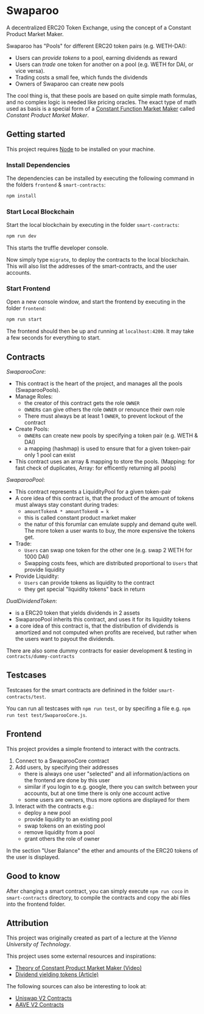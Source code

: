# Swaparoo

A decentralized ERC20 Token Exchange, using the concept of a Constant Product Market Maker.

Swaparoo has "Pools" for different ERC20 token pairs (e.g. WETH-DAI):
- Users can *provide tokens* to a pool, earning dividends as reward 
- Users can *trade* one token for another on a pool (e.g. WETH for DAI, or vice versa).
- Trading costs a small fee, which funds the dividends
- Owners of Swaparoo can create new pools

The cool thing is, that these pools are based on quite simple math formulas, and no complex logic is needed like pricing oracles.
The exact type of math used as basis is a special form of a [Constant Function Market Maker](https://en.wikipedia.org/wiki/Constant_function_market_maker) called *Constant Product Market Maker*.

## Getting started

This project requires [Node](https://nodejs.org/en) to be installed on your machine.

### Install Dependencies

The dependencies can be installed by executing the following command in the folders `frontend` & `smart-contracts`:

```bash
npm install
```

### Start Local Blockchain

Start the local blockchain by executing in the folder `smart-contracts`:

```bash
npm run dev
```

This starts the truffle developer console.

Now simply type `migrate`, to deploy the contracts to the local blockchain.
This will also list the addresses of the smart-contracts, and the user accounts.

### Start Frontend

Open a new console window, and start the frontend by executing in the folder `frontend`:

```bash
npm run start
```

The frontend should then be up and running at `localhost:4200`. It may take a few seconds for everything to start.

## Contracts

*SwaparooCore*:

- This contract is the heart of the project, and manages all the pools (SwaparooPools).
- Manage Roles:
  - the creator of this contract gets the role `OWNER`
  - `OWNER`s can give others the role `OWNER` or renounce their own role
  - There must always be at least 1 `OWNER`, to prevent lockout of the contract
- Create Pools:
  - `OWNER`s can create new pools by specifying a token pair (e.g. WETH & DAI)
  - a mapping (hashmap) is used to ensure that for a given token-pair only 1 pool can exist
- This contract uses an array & mapping to store the pools. (Mapping: for fast check of duplicates, Array: for efficently returning all pools)

*SwaparooPool*:

- This contract represents a LiquidityPool for a given token-pair
- A core idea of this contract is, that the product of the amount of tokens must always stay constant during trades:
  - `amountTokenA * amountTokenB = k`
  - this is called constant product market maker
  - the natur of this forumlar can emulate supply and demand quite well. The more token a user wants to buy, the more expensive the tokens get.
- Trade:
  - `Users` can swap one token for the other one (e.g. swap 2 WETH for 1000 DAI)
  - Swapping costs fees, which are distributed proportional to `Users` that provide liquidity 
- Provide Liquidity:
  - `Users` can provide tokens as liquidity to the contract
  - they get special "liquidity tokens" back in return

*DualDividendToken*:
- is a ERC20 token that yields dividends in 2 assets
- SwaparooPool inherits this contract, and uses it for its liquidity tokens 
- a core idea of this contract is, that the distribution of dividends is amortized and not computed when profits are received, but rather when the users want to payout the dividends.

There are also some dummy contracts for easier development & testing in `contracts/dummy-contracts`

## Testcases

Testcases for the smart contracts are definined in the folder `smart-contracts/test`.

You can run all testcases with `npm run test`, or by specifing a file e.g. `npm run test test/SwaparooCore.js`.

## Frontend

This project provides a simple frontend to interact with the contracts.

1. Connect to a SwaparooCore contract
2. Add users, by specifying their addresses
    - there is always one user "selected" and all information/actions on the frontend are done by this user
    - similar if you login to e.g. google, there you can switch between your accounts, but at one time there is only one account active
    - some users are owners, thus more options are displayed for them
3. Interact with the contracts e.g.:
    - deploy a new pool
    - provide liquidity to an existing pool
    - swap tokens on an existing pool
    - remove liquidity from a pool
    - grant others the role of owner

In the section "User Balance" the ether and amounts of the ERC20 tokens of the user is displayed.

## Good to know

After changing a smart contract, you can simply execute `npm run coco` in `smart-contracts` directory, to compile the contracts and copy the abi files into the frontend folder.

## Attribution

This project was originally created as part of a lecture at the *Vienna University of Technology*.

This project uses some external resources and inspirations:

- [Theory of Constant Product Market Maker (Video)](https://www.youtube.com/watch?v=QNPyFs8Wybk)
- [Dividend yielding tokens (Article)](https://weka.medium.com/dividend-bearing-tokens-on-ethereum-42d01c710657)

The following sources can also be interesting to look at:

- [Uniswap V2 Contracts](https://github.com/Uniswap/v2-core/tree/master/contracts)
- [AAVE V2 Contracts](https://github.com/aave/protocol-v2/blob/master/contracts/protocol/lendingpool/LendingPool.sol)